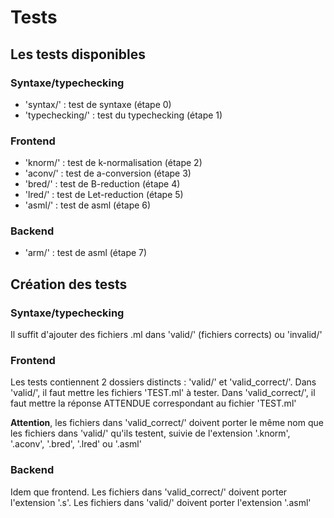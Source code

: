 # Tests

## Les tests disponibles

### Syntaxe/typechecking
* 'syntax/' : test de syntaxe (étape 0)
* 'typechecking/' : test du typechecking (étape 1)

### Frontend
* 'knorm/' : test de k-normalisation (étape 2)
* 'aconv/' : test de a-conversion (étape 3)
* 'bred/' : test de B-reduction (étape 4)
* 'lred/' : test de Let-reduction (étape 5)
* 'asml/' : test de asml (étape 6)

### Backend
* 'arm/' : test de asml (étape 7)

## Création des tests
### Syntaxe/typechecking
Il suffit d'ajouter des fichiers .ml dans 'valid/' (fichiers corrects) ou 'invalid/'

### Frontend
Les tests contiennent 2 dossiers distincts : 'valid/' et 'valid_correct/'.
Dans 'valid/', il faut mettre les fichiers 'TEST.ml' à tester. Dans 'valid_correct/', il faut mettre la réponse ATTENDUE correspondant au fichier 'TEST.ml'

**Attention**, les fichiers dans 'valid_correct/' doivent porter le même nom que les fichiers dans 'valid/' qu'ils testent, suivie de l'extension '.knorm', '.aconv', '.bred', '.lred' ou '.asml'

### Backend

Idem que frontend. Les fichiers dans 'valid_correct/' doivent porter l'extension '.s'. Les fichiers dans 'valid/' doivent porter l'extension '.asml'
